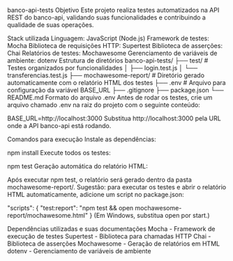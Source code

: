 banco-api-tests
Objetivo
Este projeto realiza testes automatizados na API REST do banco-api, validando suas funcionalidades e contribuindo a qualidade de suas operações.

Stack utilizada
Linguagem: JavaScript (Node.js)
Framework de testes: Mocha
Biblioteca de requisições HTTP: Supertest
Biblioteca de asserções: Chai
Relatórios de testes: Mochawesome
Gerenciamento de variáveis de ambiente: dotenv
Estrutura de diretórios
banco-api-tests/
├── test/               # Testes organizados por funcionalidades
│   ├── login.test.js
│   └── transferencias.test.js
├── mochawesome-report/ # Diretório gerado automaticamente com o relatório HTML dos testes
├── .env                # Arquivo para configuração da variável BASE_URL
├── .gitignore
├── package.json
└── README.md
Formato do arquivo .env
Antes de rodar os testes, crie um arquivo chamado .env na raiz do projeto com o seguinte conteúdo:

BASE_URL=http://localhost:3000
Substitua http://localhost:3000 pela URL onde a API banco-api está rodando.

Comandos para execução
Instale as dependências:

npm install
Execute todos os testes:

npm test
Geração automática do relatório HTML:

Após executar npm test, o relatório será gerado dentro da pasta mochawesome-report/.
Sugestão: para executar os testes e abrir o relatório HTML automaticamente, adicione um script no package.json:

"scripts": {
  "test:report": "npm test && open mochawesome-report/mochawesome.html"
}
(Em Windows, substitua open por start.)

Dependências utilizadas e suas documentações
Mocha - Framework de execução de testes
Supertest - Biblioteca para chamadas HTTP
Chai - Biblioteca de asserções
Mochawesome - Geração de relatórios em HTML
dotenv - Gerenciamento de variáveis de ambiente
